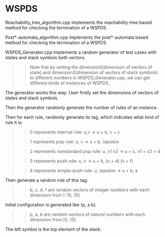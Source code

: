 # WSPDS
Reachability_tree_algorithm.cpp implements the reachability-tree based method for checking the termination of a WSPDS.

Post*-automata_algorithm.cpp implements the post*-automata based method for checking the termination of a WSPDS.

WSPDS_Generator.cpp implements a random generator of test cases with states and stack symbols both vectors. 

>>Note that by setting the dimension1(dimension of vectors of state) and dimension2(dimension of vectors of stack symbols) to different numbers in WSPDS_Generator.cpp, we can get different kinds of instances of WSPDS.

The generator works this way:
User firstly set the dimensions of vectors of states and stack symbols.

Then the generator randomly generate the number of rules of an instance.

Then for each rule, randomly generate its tag, which indicates what kind of rule it is:

>> 0 represents internal rule: u,v -> u + b, v + c

>> 1 represents pop rule: u, v -> u + b, \epsilon

>> 2 represents nonstardard pop rule: u, v1 v2 -> u + c, v1 + v2 + d

>> 3 represents push rule: u, v -> u + b, (v + d) (v + f)

>> 4 represents simple-push rule: u, \epsilon -> u + b, a

Then generate a random rule of this tag:

>> b, c, d, f are random vectors of integer numbers with each dimension from [-10, 10].

Initial configuration is generated like (p, a b).

>> p, a, b are random vectors of natural numbers with each dimension from [0, 15].

The left symbol is the top element of the stack.
